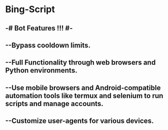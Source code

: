 # Bing-Script

-#  Bot Features !!! #-
-
--Bypass cooldown limits.
-
--Full Functionality through web browsers and Python environments.
-
--Use mobile browsers and Android-compatible automation tools like termux and selenium to run scripts and manage accounts.
-
--Customize user-agents for various devices.
-
